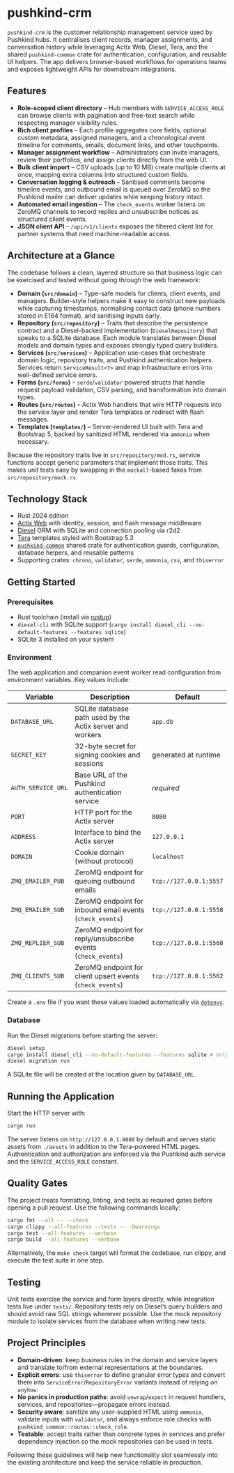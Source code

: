 # pushkind-crm

`pushkind-crm` is the customer relationship management service used by Pushkind
hubs. It centralises client records, manager assignments, and conversation
history while leveraging Actix Web, Diesel, Tera, and the shared
`pushkind-common` crate for authentication, configuration, and reusable UI
helpers. The app delivers browser-based workflows for operations teams and
exposes lightweight APIs for downstream integrations.

## Features

- **Role-scoped client directory** – Hub members with `SERVICE_ACCESS_ROLE` can
  browse clients with pagination and free-text search while respecting manager
  visibility rules.
- **Rich client profiles** – Each profile aggregates core fields, optional custom
  metadata, assigned managers, and a chronological event timeline for comments,
  emails, document links, and other touchpoints.
- **Manager assignment workflow** – Administrators can invite managers, review
  their portfolios, and assign clients directly from the web UI.
- **Bulk client import** – CSV uploads (up to 10 MB) create multiple clients at
  once, mapping extra columns into structured custom fields.
- **Conversation logging & outreach** – Sanitised comments become timeline
  events, and outbound email is queued over ZeroMQ so the Pushkind mailer can
  deliver updates while keeping history intact.
- **Automated email ingestion** – The `check_events` worker listens on ZeroMQ
  channels to record replies and unsubscribe notices as structured client events.
- **JSON client API** – `/api/v1/clients` exposes the filtered client list for
  partner systems that need machine-readable access.

## Architecture at a Glance

The codebase follows a clean, layered structure so that business logic can be
exercised and tested without going through the web framework:

- **Domain (`src/domain`)** – Type-safe models for clients, client events, and
  managers. Builder-style helpers make it easy to construct new payloads while
  capturing timestamps, normalising contact data (phone numbers stored in E164
  format), and sanitising inputs early.
- **Repository (`src/repository`)** – Traits that describe the persistence
  contract and a Diesel-backed implementation (`DieselRepository`) that speaks to
  a SQLite database. Each module translates between Diesel models and domain
  types and exposes strongly typed query builders.
- **Services (`src/services`)** – Application use-cases that orchestrate domain
  logic, repository traits, and Pushkind authentication helpers. Services return
  `ServiceResult<T>` and map infrastructure errors into well-defined service
  errors.
- **Forms (`src/forms`)** – `serde`/`validator` powered structs that handle
  request payload validation, CSV parsing, and transformation into domain types.
- **Routes (`src/routes`)** – Actix Web handlers that wire HTTP requests into the
  service layer and render Tera templates or redirect with flash messages.
- **Templates (`templates/`)** – Server-rendered UI built with Tera and
  Bootstrap 5, backed by sanitized HTML rendered via `ammonia` when necessary.

Because the repository traits live in `src/repository/mod.rs`, service functions
accept generic parameters that implement those traits. This makes unit tests easy
by swapping in the `mockall`-based fakes from `src/repository/mock.rs`.

## Technology Stack

- Rust 2024 edition
- [Actix Web](https://actix.rs/) with identity, session, and flash message
  middleware
- [Diesel](https://diesel.rs/) ORM with SQLite and connection pooling via r2d2
- [Tera](https://tera.netlify.app/) templates styled with Bootstrap 5.3
- [`pushkind-common`](https://github.com/pushkindt/pushkind-common) shared crate
  for authentication guards, configuration, database helpers, and reusable
  patterns
- Supporting crates: `chrono`, `validator`, `serde`, `ammonia`, `csv`, and
  `thiserror`

## Getting Started

### Prerequisites

- Rust toolchain (install via [rustup](https://www.rust-lang.org/tools/install))
- `diesel-cli` with SQLite support (`cargo install diesel_cli --no-default-features --features sqlite`)
- SQLite 3 installed on your system

### Environment

The web application and companion event worker read configuration from
environment variables. Key values include:

| Variable | Description | Default |
| --- | --- | --- |
| `DATABASE_URL` | SQLite database path used by the Actix server and workers | `app.db` |
| `SECRET_KEY` | 32-byte secret for signing cookies and sessions | generated at runtime |
| `AUTH_SERVICE_URL` | Base URL of the Pushkind authentication service | _required_ |
| `PORT` | HTTP port for the Actix server | `8080` |
| `ADDRESS` | Interface to bind the Actix server | `127.0.0.1` |
| `DOMAIN` | Cookie domain (without protocol) | `localhost` |
| `ZMQ_EMAILER_PUB` | ZeroMQ endpoint for queuing outbound emails | `tcp://127.0.0.1:5557` |
| `ZMQ_EMAILER_SUB` | ZeroMQ endpoint for inbound email events (`check_events`) | `tcp://127.0.0.1:5558` |
| `ZMQ_REPLIER_SUB` | ZeroMQ endpoint for reply/unsubscribe events (`check_events`) | `tcp://127.0.0.1:5560` |
| `ZMQ_CLIENTS_SUB` | ZeroMQ endpoint for client upsert events (`check_events`) | `tcp://127.0.0.1:5562` |

Create a `.env` file if you want these values loaded automatically via
[`dotenvy`](https://crates.io/crates/dotenvy).

### Database

Run the Diesel migrations before starting the server:

```bash
diesel setup
cargo install diesel_cli --no-default-features --features sqlite # only once
diesel migration run
```

A SQLite file will be created at the location given by `DATABASE_URL`.

## Running the Application

Start the HTTP server with:

```bash
cargo run
```

The server listens on `http://127.0.0.1:8080` by default and serves static
assets from `./assets` in addition to the Tera-powered HTML pages. Authentication
and authorization are enforced via the Pushkind auth service and the
`SERVICE_ACCESS_ROLE` constant.

## Quality Gates

The project treats formatting, linting, and tests as required gates before
opening a pull request. Use the following commands locally:

```bash
cargo fmt --all -- --check
cargo clippy --all-features --tests -- -Dwarnings
cargo test --all-features --verbose
cargo build --all-features --verbose
```

Alternatively, the `make check` target will format the codebase, run clippy, and
execute the test suite in one step.

## Testing

Unit tests exercise the service and form layers directly, while integration
tests live under `tests/`. Repository tests rely on Diesel’s query builders and
should avoid raw SQL strings whenever possible. Use the mock repository module to
isolate services from the database when writing new tests.

## Project Principles

- **Domain-driven**: keep business rules in the domain and service layers and
  translate to/from external representations at the boundaries.
- **Explicit errors**: use `thiserror` to define granular error types and convert
  them into `ServiceError`/`RepositoryError` variants instead of relying on
  `anyhow`.
- **No panics in production paths**: avoid `unwrap`/`expect` in request handlers,
  services, and repositories—propagate errors instead.
- **Security aware**: sanitize any user-supplied HTML using `ammonia`, validate
  inputs with `validator`, and always enforce role checks with
  `pushkind_common::routes::check_role`.
- **Testable**: accept traits rather than concrete types in services and prefer
  dependency injection so the mock repositories can be used in tests.

Following these guidelines will help new functionality slot seamlessly into the
existing architecture and keep the service reliable in production.
